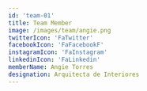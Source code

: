 ```yaml
---
id: 'team-01'
title: Team Member
image: /images/team/angie.png
twitterIcon: 'FaTwitter'
facebookIcon: 'FaFacebookF'
instagramIcon: 'FaInstagram'
linkedinIcon: 'FaLinkedin'
memberName: Angie Torres
designation: Arquitecta de Interiores
---
```

